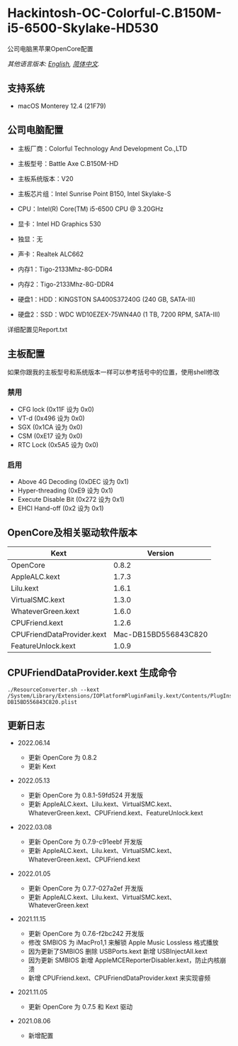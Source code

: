 # Hackintosh-OC-Colorful-C.B150M-i5-6500-Skylake-HD530

公司电脑黑苹果OpenCore配置

*其他语言版本: [English](README.md), [简体中文](README-CN.md).*

## 支持系统

* macOS Monterey 12.4 (21F79)

## 公司电脑配置

* 主板厂商：Colorful Technology And Development Co.,LTD
* 主板型号：Battle Axe C.B150M-HD
* 主板系统版本：V20
* 主板芯片组：Intel Sunrise Point B150, Intel Skylake-S

* CPU：Intel(R) Core(TM) i5-6500 CPU @ 3.20GHz
* 显卡：Intel HD Graphics 530
* 独显：无
* 声卡：Realtek ALC662

* 内存1：Tigo-2133Mhz-8G-DDR4
* 内存2：Tigo-2133Mhz-8G-DDR4

* 硬盘1：HDD：KINGSTON SA400S37240G  (240 GB, SATA-III)
* 硬盘2：SSD：WDC WD10EZEX-75WN4A0  (1 TB, 7200 RPM, SATA-III)

详细配置见Report.txt

## 主板配置

如果你跟我的主板型号和系统版本一样可以参考括号中的位置，使用shell修改

### 禁用

* CFG lock (0x11F 设为 0x0)
* VT-d (0x496 设为 0x0)
* SGX (0x1CA 设为 0x0)
* CSM (0xE17 设为 0x0)
* RTC Lock (0x5A5 设为 0x0)

### 启用

* Above 4G Decoding (0xDEC 设为 0x1)
* Hyper-threading (0xE9 设为 0x1)
* Execute Disable Bit (0x272 设为 0x1)
* EHCI Hand-off (0x2 设为 0x1)

## OpenCore及相关驱动软件版本

| Kext                       | Version              |
|----------------------------|----------------------|
| OpenCore                   | 0.8.2                |
| AppleALC.kext              | 1.7.3                |
| Lilu.kext                  | 1.6.1                |
| VirtualSMC.kext            | 1.3.0                |
| WhateverGreen.kext         | 1.6.0                |
| CPUFriend.kext             | 1.2.6                |
| CPUFriendDataProvider.kext | Mac-DB15BD556843C820 |
| FeatureUnlock.kext         | 1.0.9                |

## CPUFriendDataProvider.kext 生成命令

```shell
./ResourceConverter.sh --kext /System/Library/Extensions/IOPlatformPluginFamily.kext/Contents/PlugIns/X86PlatformPlugin.kext/Contents/Resources/Mac-DB15BD556843C820.plist
```

## 更新日志

* 2022.06.14
  * 更新 OpenCore 为 0.8.2
  * 更新 Kext

* 2022.05.13
  * 更新 OpenCore 为 0.8.1-59fd524 开发版
  * 更新 AppleALC.kext、Lilu.kext、VirtualSMC.kext、WhateverGreen.kext、CPUFriend.kext、FeatureUnlock.kext
  
* 2022.03.08
  * 更新 OpenCore 为 0.7.9-c91eebf 开发版
  * 更新 AppleALC.kext、Lilu.kext、VirtualSMC.kext、WhateverGreen.kext、CPUFriend.kext
  
* 2022.01.05
  * 更新 OpenCore 为 0.7.7-027a2ef 开发版
  * 更新 AppleALC.kext、Lilu.kext、VirtualSMC.kext、WhateverGreen.kext

* 2021.11.15
  * 更新 OpenCore 为 0.7.6-f2bc242 开发版
  * 修改 SMBIOS 为 iMacPro1,1 来解锁 Apple Music Lossless 格式播放
  * 因为更新了SMBIOS 删除 USBPorts.kext 新增 USBInjectAll.kext
  * 因为更新 SMBIOS 新增 AppleMCEReporterDisabler.kext，防止内核崩溃
  * 新增 CPUFriend.kext、CPUFriendDataProvider.kext 来实现睿频

* 2021.11.05
  * 更新 OpenCore 为 0.7.5 和 Kext 驱动

* 2021.08.06
  * 新增配置
